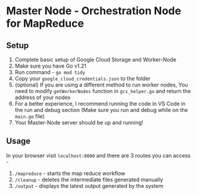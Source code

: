 # Master Node - Orchestration Node for MapReduce

## Setup
1) Complete basic setup of Google Cloud Storage and Worker-Node
2) Make sure you have Go v1.21
3) Run command - ```go mod tidy```
4) Copy your ```google_cloud_credentials.json``` to the folder
5) (optional) If you are using a different method to run worker nodes, You need to modify ```getWorkerNodes``` function in  ```gcs_helper.go``` and return the address of your nodes
6) For a better experience, I recommend running the code in VS Code in the run and debug section (Make sure you run and debug while on the ```main.go``` file)
7) Your Master-Node server should be up and running!

## Usage
In your browser visit ```localhost:8080``` and there are 3 routes you can access -

1) ```/mapreduce``` - starts the map reduce workflow
2) ```/cleanup``` - deletes the intermediate files generated manually
3) ```/output``` - displays the latest output generated by the system
   

